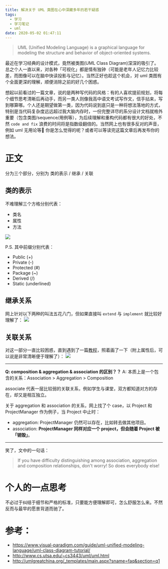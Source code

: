 ```yaml
---
title: 解决关于 UML 类图在心中深藏多年的若干疑惑
tags:
  - 学习
  - 学习笔记
  - uml
date: 2020-05-02 01:47:11
---
```



> UML (Unified Modeling Language) is a graphical language for modeling the structure and behavior of object-oriented systems.

最近在学习经典的设计模式，竟然被类图(UML Class Diagram)深深的吸引了。总之个人一直以来，对各种「可视化」都是情有独钟（可能是老年人记忆力比较差，而图像可以在脑中快读投影与记忆）。当然正好也趁这个机会，对 uml 类图有个全面更深的理解，顺便消除之前的好几个困惑。

想起以前看过的一篇文章，说的是两种写代码的风格：有的人喜欢提前规划，将每个细节思考清晰后再动手，而另一类人则像我高中语文考试写作文，信手拈来，写到哪算哪。个人还是期望做第一类，因为代码说到底只是一种将想法落地的方式，特别是当代码复杂度远远超过我大脑内存时，一份完整详尽的系分设计文档就格外重要（包含类图/sequence/用例等），为后续理解和重构代码都有很大的好处，不然 `code and fix` 浪费的时间将是指数级翻倍的。当然网上也有很多反对的声音，例如 uml 无用论等🤔 你是怎么觉得的呢？或者可以等读完这篇文章后再发布你的想法。

<!--more-->

# 正文
分为三个部分，分别为 类的表示 / 继承 / 关联

## 类的表示
不难理解三个方格分别代表：

- 类名
- 属性
- 方法

![](/images/blog/200104_japan_travel/15883547566041.jpg)

P.S. 其中前缀分别代表：

* Public (+)
* Private (-)
* Protected (#)
* Package (~)
* Derived (/)
* Static (underlined)

## 继承关系
网上针对以下两种的叫法五花八门，但如果直接叫 `extend` 与 `implement` 就比较好理解了：
![](/images/blog/200104_japan_travel/15883538437292.jpg)

## 关联关系
对这一部分一直比较困惑，直到遇到了一篇[教程](http://www.cs.utsa.edu/~cs3443/uml/uml.html)，照着画了一下（附上属性后，可以说是非常清晰便于理解了）：
![](/images/blog/200104_japan_travel/15883538015869.jpg)

---

**Q: composition & aggregation & association 的区别？？**
A: 本质上是一个包含的关系：Association > Aggregation > Composition

associate 代表一层比较弱的关联关系，例如学生与课堂，双方都知道对方的存在，却又是相互独立。

关于 aggregation 和 association 的关系，网上找了个 case，以 Project 和 ProjectManager 作为例子，当 Project 中止时：
- aggregation: ProjectManager 仍然可以存在，比如转去做其他项目。
- association: **ProjectManager 同样对应一个 project，但会随着 Project 被「销毁」**。

---

笑了，文中的一句话：
> If you have difficulty distinguishing among association, aggregation and composition relationships, don't worry! So does everybody else!

# 个人的一点思考
不必过于纠结于细节和严格的标准，只要能方便理解即可，怎么舒服怎么来。不然反而与最早的愿景背道而驰了。 

# 参考：
- https://www.visual-paradigm.com/guide/uml-unified-modeling-language/uml-class-diagram-tutorial/
- http://www.cs.utsa.edu/~cs3443/uml/uml.html
- http://umlgreatchina.org/_templates/main.aspx?sname=faq&section=q1


